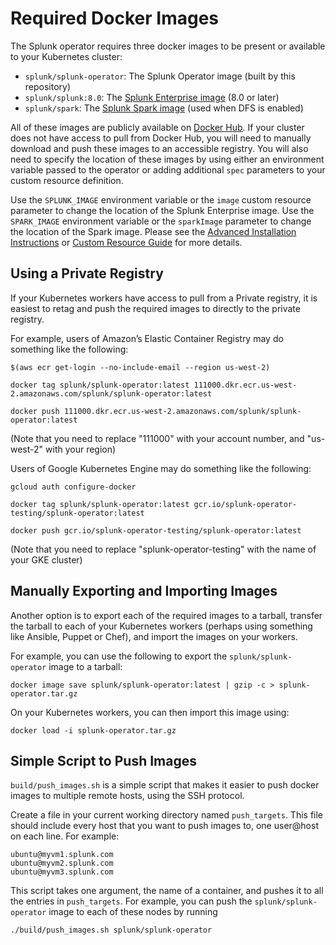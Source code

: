 # Required Docker Images

The Splunk operator requires three docker images to be present or available
to your Kubernetes cluster:

* `splunk/splunk-operator`: The Splunk Operator image (built by this repository)
* `splunk/splunk:8.0`: The [Splunk Enterprise image](https://github.com/splunk/docker-splunk) (8.0 or later)
* `splunk/spark`: The [Splunk Spark image](https://github.com/splunk/docker-spark) (used when DFS is enabled)

All of these images are publicly available on [Docker Hub](https://hub.docker.com/).
If your cluster does not have access to pull from Docker Hub, you will need to
manually download and push these images to an accessible registry. You will
also need to specify the location of these images by using either an environment
variable passed to the operator or adding additional `spec` parameters to your 
custom resource definition.

Use the `SPLUNK_IMAGE` environment variable or the `image` custom resource
parameter to change the location of the Splunk Enterprise image. Use the
`SPARK_IMAGE` environment variable or the `sparkImage` parameter to change
the location of the Spark image. Please see the
[Advanced Installation Instructions](Install.md) or
[Custom Resource Guide](CustomResources.md) for more details.


## Using a Private Registry

If your Kubernetes workers have access to pull from a Private registry, it is
easiest to retag and push the required images to directly to the private registry.

For example, users of Amazon’s Elastic Container Registry may do something
like the following:

```
$(aws ecr get-login --no-include-email --region us-west-2)

docker tag splunk/splunk-operator:latest 111000.dkr.ecr.us-west-2.amazonaws.com/splunk/splunk-operator:latest

docker push 111000.dkr.ecr.us-west-2.amazonaws.com/splunk/splunk-operator:latest
```

(Note that you need to replace "111000" with your account number, and
"us-west-2" with your region)

Users of Google Kubernetes Engine may do something like the following:

```
gcloud auth configure-docker

docker tag splunk/splunk-operator:latest gcr.io/splunk-operator-testing/splunk-operator:latest

docker push gcr.io/splunk-operator-testing/splunk-operator:latest
```

(Note that you need to replace "splunk-operator-testing" with the name of your GKE cluster)


## Manually Exporting and Importing Images

Another option is to export each of the required images to a tarball, transfer
the tarball to each of your Kubernetes workers (perhaps using something like
Ansible, Puppet or Chef), and import the images on your workers.

For example, you can use the following to export the `splunk/splunk-operator`
image to a tarball:

```
docker image save splunk/splunk-operator:latest | gzip -c > splunk-operator.tar.gz
```

On your Kubernetes workers, you can then import this image using:

```
docker load -i splunk-operator.tar.gz
```


## Simple Script to Push Images

`build/push_images.sh` is a simple script that makes it easier to push docker
images to multiple remote hosts, using the SSH protocol.

Create a file in your current working directory named `push_targets`. This
file should include every host that you want to push images to, one user@host
on each line. For example:

```
ubuntu@myvm1.splunk.com
ubuntu@myvm2.splunk.com
ubuntu@myvm3.splunk.com
```

This script takes one argument, the name of a container, and pushes it to
all the entries in `push_targets`. For example, you can push the
`splunk/splunk-operator` image to each of these nodes by running

```
./build/push_images.sh splunk/splunk-operator
```
